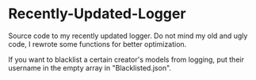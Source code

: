 # Recently-Updated-Logger
Source code to my recently updated logger.
Do not mind my old and ugly code, I rewrote some functions for better optimization.

If you want to blacklist a certain creator's models from logging, put their username in the empty array in "Blacklisted.json".